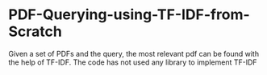 # PDF-Querying-using-TF-IDF-from-Scratch
Given a set of PDFs and the query, the most relevant pdf can be found with the help of TF-IDF. The code has not used any library to implement TF-IDF

